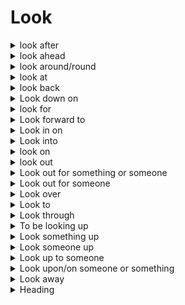 # Look


<details>
<summary>look after</summary>

+ To take care of someone or something
    + I need to find someone who can look after my dogs this weekend while I’m on holiday.

</details>

<details>
<summary>look ahead</summary>

+ To think about and plan the future
    + Let’s look ahead to next month’s projected sales figures 

</details>

<details>
<summary>look around/round</summary>

+ Visit a place and see what is there
    + Do you want to have a look around/round town this afternoon?

</details>


<details>
<summary>look at</summary>

+ To consider or examine something, usually before making a decision
    + We will have to look at all the proposals before coming to any decision.
+ To read something quickly
    + Can you have a look at the notes I gave you last week?
+ To confront or face something
    + He is looking at a large fine if he doesn’t comply with the court order.

</details>
		
<details>
<summary>look back</summary>

+ To think about something in the past
    + When I look back on my childhood, I realise how lucky I was to not have any responsibilities

</details>	
    
<details>
<summary>Look down on</summary>

+ To consider someone inferior; to believe that you are better than someone else
    + I hate the way that our boss looks down on us; she treats us as if we are less important than her.

</details>
		
<details>
<summary>look for</summary>

+ Try to find or search for someone or something
    + Can you help me look for my keys? I seem to have mislaid them.

</details>

</details>
		
<details>
<summary>Look forward to</summary>

+ To be excited about something that will happen in the future
    + I am really looking forward to Christmas this year, as my family are coming to visit.

</details>

		
<details>
<summary>Look in on</summary>

+ To visit someone for a short time
    + Look in on your grandmother on your way home to make sure she has everything she needs.

</details>

		
<details>
<summary>Look into</summary>

+ To investigate or find out more about something
    + I don’t have that information to hand but I will look into it and get back to you.

</details>
		
<details>
<summary>look on</summary>

+ To watch an event or an activity without taking part in it or getting involved
    + I looked on as my friends danced around the room.

</details>
	 
<details>
<summary>look out</summary>

+ Warning someone to be careful or to be vigilant	
    + Look out! There is broken glass on the floor!

</details>
	
    
<details>
<summary>Look out for something or someone</summary>

+ Be vigilant; try to notice something or keep an eye out for something or someone in particular	
    + Look out for hummingbirds in the garden, they are often seen here.

</details>
		
<details>
<summary>Look out for someone</summary>

+ Take care of someone, protect them and make sure they are alright
    + I have always looked out for my little sister.

</details>

		
<details>
<summary>Look over</summary>

+ Check or revise something, usually quickly
    + Can you look over my thesis and tell me what you think I need to improve?

</details>		


<details>
<summary>Look to</summary>

+ To rely on someone or something for help or advice
    + We have always looked to our mother for guidance.

</details>

<details>
<summary>Look through</summary>

+ Examine or read something, usually briefly
    + Can you have a look through this report before I hand it to the boss please?

</details>

		
<details>
<summary>To be looking up</summary>

+ Getting better or improving
    + Our financial situation finally seems to be looking up.

</details>

<details>
<summary>Look something up</summary>

+ To search for information
    + We can look up the restaurant’s address on the internet.

</details>
		
<details>
<summary>Look someone up</summary>

+ Go to visit someone
    + Look me up if you are ever in Ireland!

</details>

<details>
<summary>Look up to someone</summary>

+ To admire or respect someone
    + I have always looked up to my father.

</details>


<details>
<summary>Look upon/on someone or something</summary>

+ To consider or regard someone or something in a particular way  
    + I have always looked upon/on my mother as a friend.  

</details>


<details>
<summary>Look away</summary>

+ To turn your eyes away from someone or something that gives a bad feeling such as fear, shame, pain, disgust or embarrassment
    + I looked away as the doctor peeled the bandage off my arm.

</details>

<details>
<summary>Heading</summary>

+ markdown list 1
    + nested list 1
    + nested list 2
+ markdown list 2

</details>